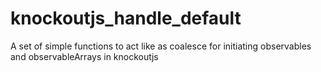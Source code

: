 # knockoutjs_handle_default
A set of simple functions to act like as coalesce for initiating observables and observableArrays in knockoutjs
